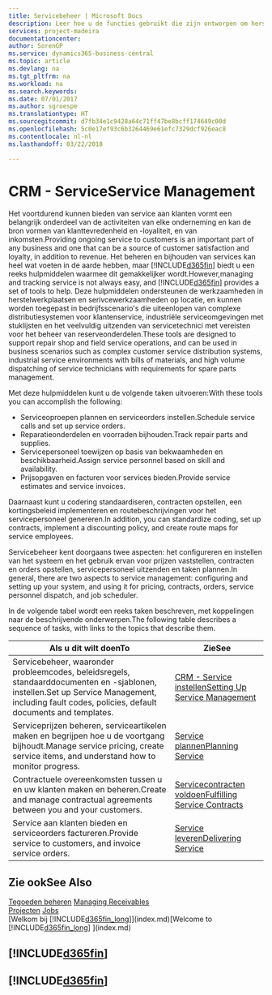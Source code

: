 ```yaml
---
title: Servicebeheer | Microsoft Docs
description: Leer hoe u de functies gebruikt die zijn ontworpen om herstelwerkplaats- en serivcewerkzaamheden te ondersteunen.
services: project-madeira
documentationcenter: 
author: SorenGP
ms.service: dynamics365-business-central
ms.topic: article
ms.devlang: na
ms.tgt_pltfrm: na
ms.workload: na
ms.search.keywords: 
ms.date: 07/01/2017
ms.author: sgroespe
ms.translationtype: HT
ms.sourcegitcommit: d7fb34e1c9428a64c71ff47be8bcff174649c00d
ms.openlocfilehash: 5c0e17ef93c6b3264469e61efc7329dcf926eac8
ms.contentlocale: nl-nl
ms.lasthandoff: 03/22/2018

---
```

# <a name="service-management"></a><span data-ttu-id="b4f3e-103">CRM - Service</span><span class="sxs-lookup"><span data-stu-id="b4f3e-103">Service Management</span></span>
<span data-ttu-id="b4f3e-104">Het voortdurend kunnen bieden van service aan klanten vormt een belangrijk onderdeel van de activiteiten van elke onderneming en kan de bron vormen van klanttevredenheid en -loyaliteit, en van inkomsten.</span><span class="sxs-lookup"><span data-stu-id="b4f3e-104">Providing ongoing service to customers is an important part of any business and one that can be a source of customer satisfaction and loyalty, in addition to revenue.</span></span> <span data-ttu-id="b4f3e-105">Het beheren en bijhouden van services kan heel wat voeten in de aarde hebben, maar [!INCLUDE[d365fin](includes/d365fin_md.md)] biedt u een reeks hulpmiddelen waarmee dit gemakkelijker wordt.</span><span class="sxs-lookup"><span data-stu-id="b4f3e-105">However,managing and tracking service is not always easy, and [!INCLUDE[d365fin](includes/d365fin_md.md)] provides a set of tools to help.</span></span> <span data-ttu-id="b4f3e-106">Deze hulpmiddelen ondersteunen de werkzaamheden in herstelwerkplaatsen en serivcewerkzaamheden op locatie, en kunnen worden toegepast in bedrijfsscenario's die uiteenlopen van complexe distributiesystemen voor klantenservice, industriële serviceomgevingen met stuklijsten en het veelvuldig uitzenden van servicetechnici met vereisten voor het beheer van reserveonderdelen.</span><span class="sxs-lookup"><span data-stu-id="b4f3e-106">These tools are designed to support repair shop and field service operations, and can be used in business scenarios such as complex customer service distribution systems, industrial service environments with bills of materials, and high volume dispatching of service technicians with requirements for spare parts management.</span></span>  

 <span data-ttu-id="b4f3e-107">Met deze hulpmiddelen kunt u de volgende taken uitvoeren:</span><span class="sxs-lookup"><span data-stu-id="b4f3e-107">With these tools you can accomplish the following:</span></span>  

* <span data-ttu-id="b4f3e-108">Serviceoproepen plannen en serviceorders instellen.</span><span class="sxs-lookup"><span data-stu-id="b4f3e-108">Schedule service calls and set up service orders.</span></span>  
* <span data-ttu-id="b4f3e-109">Reparatieonderdelen en voorraden bijhouden.</span><span class="sxs-lookup"><span data-stu-id="b4f3e-109">Track repair parts and supplies.</span></span>  
* <span data-ttu-id="b4f3e-110">Servicepersoneel toewijzen op basis van bekwaamheden en beschikbaarheid.</span><span class="sxs-lookup"><span data-stu-id="b4f3e-110">Assign service personnel based on skill and availability.</span></span>  
* <span data-ttu-id="b4f3e-111">Prijsopgaven en facturen voor services bieden.</span><span class="sxs-lookup"><span data-stu-id="b4f3e-111">Provide service estimates and service invoices.</span></span>  

<span data-ttu-id="b4f3e-112">Daarnaast kunt u codering standaardiseren, contracten opstellen, een kortingsbeleid implementeren en routebeschrijvingen voor het servicepersoneel genereren.</span><span class="sxs-lookup"><span data-stu-id="b4f3e-112">In addition, you can standardize coding, set up contracts, implement a discounting policy, and create route maps for service employees.</span></span>  

<span data-ttu-id="b4f3e-113">Servicebeheer kent doorgaans twee aspecten: het configureren en instellen van het systeem en het gebruik ervan voor prijzen vaststellen, contracten en orders opstellen, servicepersoneel uitzenden en taken plannen.</span><span class="sxs-lookup"><span data-stu-id="b4f3e-113">In general, there are two aspects to service management: configuring and setting up your system, and using it for pricing, contracts, orders, service personnel dispatch, and job scheduler.</span></span>  

<span data-ttu-id="b4f3e-114">In de volgende tabel wordt een reeks taken beschreven, met koppelingen naar de beschrijvende onderwerpen.</span><span class="sxs-lookup"><span data-stu-id="b4f3e-114">The following table describes a sequence of tasks, with links to the topics that describe them.</span></span>   

|<span data-ttu-id="b4f3e-115">**Als u dit wilt doen**</span><span class="sxs-lookup"><span data-stu-id="b4f3e-115">**To**</span></span>|<span data-ttu-id="b4f3e-116">**Zie**</span><span class="sxs-lookup"><span data-stu-id="b4f3e-116">**See**</span></span>|  
|------------|-------------|  
|<span data-ttu-id="b4f3e-117">Servicebeheer, waaronder probleemcodes, beleidsregels, standaarddocumenten en -sjablonen, instellen.</span><span class="sxs-lookup"><span data-stu-id="b4f3e-117">Set up Service Management, including fault codes, policies, default documents and templates.</span></span>|[<span data-ttu-id="b4f3e-118">CRM - Service instellen</span><span class="sxs-lookup"><span data-stu-id="b4f3e-118">Setting Up Service Management</span></span>](service-setup-service.md)|  
|<span data-ttu-id="b4f3e-119">Serviceprijzen beheren, serviceartikelen maken en begrijpen hoe u de voortgang bijhoudt.</span><span class="sxs-lookup"><span data-stu-id="b4f3e-119">Manage service pricing, create service items, and understand how to monitor progress.</span></span>|[<span data-ttu-id="b4f3e-120">Service plannen</span><span class="sxs-lookup"><span data-stu-id="b4f3e-120">Planning Service</span></span>](service-plan-service.md)|  
|<span data-ttu-id="b4f3e-121">Contractuele overeenkomsten tussen u en uw klanten maken en beheren.</span><span class="sxs-lookup"><span data-stu-id="b4f3e-121">Create and manage contractual agreements between you and your customers.</span></span>|[<span data-ttu-id="b4f3e-122">Servicecontracten voldoen</span><span class="sxs-lookup"><span data-stu-id="b4f3e-122">Fulfilling Service Contracts</span></span>](service-fulfill-service-contracts.md)|  
|<span data-ttu-id="b4f3e-123">Service aan klanten bieden en serviceorders factureren.</span><span class="sxs-lookup"><span data-stu-id="b4f3e-123">Provide service to customers, and invoice service orders.</span></span>|[<span data-ttu-id="b4f3e-124">Service leveren</span><span class="sxs-lookup"><span data-stu-id="b4f3e-124">Delivering Service</span></span>](service-deliver-service.md)|  

## <a name="see-also"></a><span data-ttu-id="b4f3e-125">Zie ook</span><span class="sxs-lookup"><span data-stu-id="b4f3e-125">See Also</span></span>  
<span data-ttu-id="b4f3e-126">[Tegoeden beheren](receivables-manage-receivables.md) </span><span class="sxs-lookup"><span data-stu-id="b4f3e-126">[Managing Receivables](receivables-manage-receivables.md) </span></span>  
<span data-ttu-id="b4f3e-127">[Projecten](projects-how-create-jobs.md) </span><span class="sxs-lookup"><span data-stu-id="b4f3e-127">[Jobs](projects-how-create-jobs.md) </span></span>  
<span data-ttu-id="b4f3e-128">[Welkom bij [!INCLUDE[d365fin_long](includes/d365fin_long_md.md)]](index.md)</span><span class="sxs-lookup"><span data-stu-id="b4f3e-128">[Welcome to [!INCLUDE[d365fin_long](includes/d365fin_long_md.md)] ](index.md)</span></span>

## [!INCLUDE[d365fin](includes/free_trial_md.md)]  
## [!INCLUDE[d365fin](includes/training_link_md.md)]

